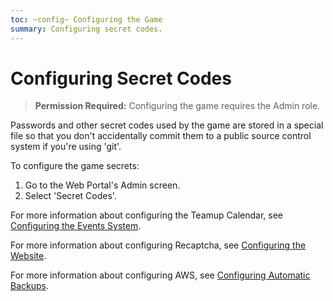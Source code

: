 ```yaml
---
toc: ~config~ Configuring the Game
summary: Configuring secret codes.
---
```

# Configuring Secret Codes

> **Permission Required:** Configuring the game requires the Admin role.

Passwords and other secret codes used by the game are stored in a special file so that you don't accidentally commit them to a public source control system if you're using 'git'.  

To configure the game secrets:

1. Go to the Web Portal's Admin screen.  
2. Select 'Secret Codes'.

For more information about configuring the Teamup Calendar, see [Configuring the Events System](/help/events/config).

For more information about configuring Recaptcha, see [Configuring the Website](/help/website/config).

For more information about configuring AWS, see [Configuring Automatic Backups](/help/manage/backups).